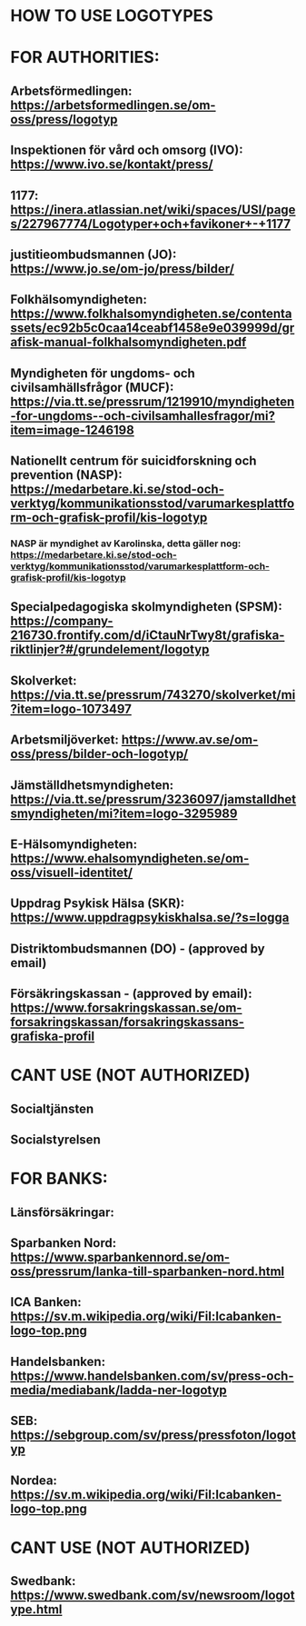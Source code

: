 # HOW TO USE LOGOTYPES

# FOR AUTHORITIES:

## Arbetsförmedlingen: https://arbetsformedlingen.se/om-oss/press/logotyp

## Inspektionen för vård och omsorg (IVO): https://www.ivo.se/kontakt/press/

## 1177: https://inera.atlassian.net/wiki/spaces/USI/pages/227967774/Logotyper+och+favikoner+-+1177

## justitieombudsmannen (JO): https://www.jo.se/om-jo/press/bilder/

## Folkhälsomyndigheten: https://www.folkhalsomyndigheten.se/contentassets/ec92b5c0caa14ceabf1458e9e039999d/grafisk-manual-folkhalsomyndigheten.pdf

## Myndigheten för ungdoms- och civilsamhällsfrågor (MUCF): https://via.tt.se/pressrum/1219910/myndigheten-for-ungdoms--och-civilsamhallesfragor/mi?item=image-1246198

## Nationellt centrum för suicidforskning och prevention (NASP): https://medarbetare.ki.se/stod-och-verktyg/kommunikationsstod/varumarkesplattform-och-grafisk-profil/kis-logotyp

### NASP är myndighet av Karolinska, detta gäller nog: https://medarbetare.ki.se/stod-och-verktyg/kommunikationsstod/varumarkesplattform-och-grafisk-profil/kis-logotyp

## Specialpedagogiska skolmyndigheten (SPSM): https://company-216730.frontify.com/d/iCtauNrTwy8t/grafiska-riktlinjer?#/grundelement/logotyp

## Skolverket: https://via.tt.se/pressrum/743270/skolverket/mi?item=logo-1073497

## Arbetsmiljöverket: https://www.av.se/om-oss/press/bilder-och-logotyp/

## Jämställdhetsmyndigheten: https://via.tt.se/pressrum/3236097/jamstalldhetsmyndigheten/mi?item=logo-3295989

## E-Hälsomyndigheten: https://www.ehalsomyndigheten.se/om-oss/visuell-identitet/

## Uppdrag Psykisk Hälsa (SKR): https://www.uppdragpsykiskhalsa.se/?s=logga

## Distriktombudsmannen (DO) - (approved by email)

## Försäkringskassan - (approved by email): https://www.forsakringskassan.se/om-forsakringskassan/forsakringskassans-grafiska-profil

# CANT USE (NOT AUTHORIZED)

## Socialtjänsten

## Socialstyrelsen

# FOR BANKS:

## Länsförsäkringar:

## Sparbanken Nord: https://www.sparbankennord.se/om-oss/pressrum/lanka-till-sparbanken-nord.html

## ICA Banken: https://sv.m.wikipedia.org/wiki/Fil:Icabanken-logo-top.png

## Handelsbanken: https://www.handelsbanken.com/sv/press-och-media/mediabank/ladda-ner-logotyp

## SEB: https://sebgroup.com/sv/press/pressfoton/logotyp

## Nordea: https://sv.m.wikipedia.org/wiki/Fil:Icabanken-logo-top.png
# CANT USE (NOT AUTHORIZED)

## Swedbank: https://www.swedbank.com/sv/newsroom/logotype.html
